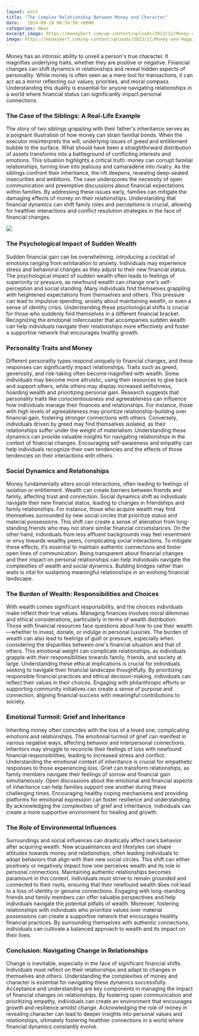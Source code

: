 ```yaml
---
layout: post
title: "The Complex Relationship Between Money and Character"
date:   2024-08-18 08:54:36 +0000
categories: News
excerpt_image: https://moneybert.com/wp-content/uploads/2023/11/Money-and-Happiness.jpg
image: https://moneybert.com/wp-content/uploads/2023/11/Money-and-Happiness.jpg
---
```


Money has an intrinsic ability to unveil a person's true character. It magnifies underlying traits, whether they are positive or negative. Financial changes can shift dynamics in relationships and reveal hidden aspects of personality. While money is often seen as a mere tool for transactions, it can act as a mirror reflecting our values, priorities, and moral compass. Understanding this duality is essential for anyone navigating relationships in a world where financial status can significantly impact personal connections.
### The Case of the Siblings: A Real-Life Example
The story of two siblings grappling with their father's inheritance serves as a poignant illustration of how money can strain familial bonds. When the executor misinterprets the will, underlying issues of greed and entitlement bubble to the surface. What should have been a straightforward distribution of assets transforms into a battleground of conflicting interests and emotions. This situation highlights a critical truth: money can corrupt familial relationships, turning love into jealousy and camaraderie into rivalry.
As the siblings confront their inheritance, the rift deepens, revealing deep-seated insecurities and ambitions. The case underscores the necessity of open communication and preemptive discussions about financial expectations within families. By addressing these issues early, families can mitigate the damaging effects of money on their relationships. Understanding that financial dynamics can shift family roles and perceptions is crucial, allowing for healthier interactions and conflict resolution strategies in the face of financial changes.

![](https://moneybert.com/wp-content/uploads/2023/11/Money-and-Happiness.jpg)
### The Psychological Impact of Sudden Wealth
Sudden financial gain can be overwhelming, introducing a cocktail of emotions ranging from exhilaration to anxiety. Individuals may experience stress and behavioral changes as they adjust to their new financial status. The psychological impact of sudden wealth often leads to feelings of superiority or pressure, as newfound wealth can change one's self-perception and social standing.
Many individuals find themselves grappling with heightened expectations from themselves and others. This pressure can lead to impulsive spending, anxiety about maintaining wealth, or even a sense of identity crisis. Understanding these psychological shifts is crucial for those who suddenly find themselves in a different financial bracket. Recognizing the emotional rollercoaster that accompanies sudden wealth can help individuals navigate their relationships more effectively and foster a supportive network that encourages healthy growth.
### Personality Traits and Money
Different personality types respond uniquely to financial changes, and these responses can significantly impact relationships. Traits such as greed, generosity, and risk-taking often become magnified with wealth. Some individuals may become more altruistic, using their resources to give back and support others, while others may display increased selfishness, hoarding wealth and prioritizing personal gain.
Research suggests that personality traits like conscientiousness and agreeableness can influence how individuals manage their finances and relationships. For instance, those with high levels of agreeableness may prioritize relationship-building over financial gain, fostering stronger connections with others. Conversely, individuals driven by greed may find themselves isolated, as their relationships suffer under the weight of materialism.
Understanding these dynamics can provide valuable insights for navigating relationships in the context of financial changes. Encouraging self-awareness and empathy can help individuals recognize their own tendencies and the effects of those tendencies on their interactions with others.
### Social Dynamics and Relationships
Money fundamentally alters social interactions, often leading to feelings of isolation or entitlement. Wealth can create barriers between friends and family, affecting trust and connection. Social dynamics shift as individuals navigate their new financial status, leading to changes in friendships and family relationships.
For instance, those who acquire wealth may find themselves surrounded by new social circles that prioritize status and material possessions. This shift can create a sense of alienation from long-standing friends who may not share similar financial circumstances. On the other hand, individuals from less affluent backgrounds may feel resentment or envy towards wealthy peers, complicating social interactions.
To mitigate these effects, it’s essential to maintain authentic connections and foster open lines of communication. Being transparent about financial changes and their impact on personal relationships can help individuals navigate the complexities of wealth and social dynamics. Building bridges rather than walls is vital for sustaining meaningful relationships in an evolving financial landscape.
### The Burden of Wealth: Responsibilities and Choices
With wealth comes significant responsibility, and the choices individuals make reflect their true values. Managing finances involves moral dilemmas and ethical considerations, particularly in terms of wealth distribution. Those with financial resources face questions about how to use their wealth—whether to invest, donate, or indulge in personal luxuries.
The burden of wealth can also lead to feelings of guilt or pressure, especially when considering the disparities between one's financial situation and that of others. This emotional weight can complicate relationships, as individuals grapple with their responsibilities towards family, friends, and society at large. Understanding these ethical implications is crucial for individuals seeking to navigate their financial landscape thoughtfully.
By prioritizing responsible financial practices and ethical decision-making, individuals can reflect their values in their choices. Engaging with philanthropic efforts or supporting community initiatives can create a sense of purpose and connection, aligning financial success with meaningful contributions to society.
### Emotional Turmoil: Grief and Inheritance
Inheriting money often coincides with the loss of a loved one, complicating emotions and relationships. The emotional turmoil of grief can manifest in various negative ways, affecting behavior and interpersonal connections. Inheritors may struggle to reconcile their feelings of loss with newfound financial responsibilities, leading to increased stress and conflict.
Understanding the emotional context of inheritance is crucial for empathetic responses to those experiencing loss. Grief can transform relationships, as family members navigate their feelings of sorrow and financial gain simultaneously. Open discussions about the emotional and financial aspects of inheritance can help families support one another during these challenging times.
Encouraging healthy coping mechanisms and providing platforms for emotional expression can foster resilience and understanding. By acknowledging the complexities of grief and inheritance, individuals can create a more supportive environment for healing and growth.
### The Role of Environmental Influences
Surroundings and social influences can drastically affect one’s behavior after acquiring wealth. New acquaintances and lifestyles can shape attitudes towards money and relationships, often leading individuals to adopt behaviors that align with their new social circles. This shift can either positively or negatively impact how one perceives wealth and its role in personal connections.
Maintaining authentic relationships becomes paramount in this context. Individuals must strive to remain grounded and connected to their roots, ensuring that their newfound wealth does not lead to a loss of identity or genuine connections. Engaging with long-standing friends and family members can offer valuable perspectives and help individuals navigate the potential pitfalls of wealth.
Moreover, fostering relationships with individuals who prioritize values over material possessions can create a supportive network that encourages healthy financial practices. By surrounding themselves with authentic connections, individuals can cultivate a balanced approach to wealth and its impact on their lives.
### Conclusion: Navigating Change in Relationships
Change is inevitable, especially in the face of significant financial shifts. Individuals must reflect on their relationships and adapt to changes in themselves and others. Understanding the complexities of money and character is essential for navigating these dynamics successfully.
Acceptance and understanding are key components in managing the impact of financial changes on relationships. By fostering open communication and prioritizing empathy, individuals can create an environment that encourages growth and resilience amidst change. Acknowledging the role of money in revealing character can lead to deeper insights into personal values and relationships, ultimately fostering healthier connections in a world where financial dynamics constantly evolve.